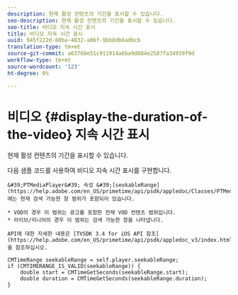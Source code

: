 ```yaml
---
description: 현재 활성 컨텐츠의 기간을 표시할 수 있습니다.
seo-description: 현재 활성 컨텐츠의 기간을 표시할 수 있습니다.
seo-title: 비디오 지속 시간 표시
title: 비디오 지속 시간 표시
uuid: 945f222d-80ba-4832-a06f-9bb8db6adbcb
translation-type: tm+mt
source-git-commit: a63768e51c911914a6ba9d884e2587fa34939f9d
workflow-type: tm+mt
source-wordcount: '123'
ht-degree: 0%

---
```



# 비디오 {#display-the-duration-of-the-video} 지속 시간 표시

현재 활성 컨텐츠의 기간을 표시할 수 있습니다.

다음 샘플 코드를 사용하여 비디오 지속 시간 표시를 구현합니다.

    &#39;PTMediaPlayer&#39; 속성 &#39;[seokableRange](https://help.adobe.com/en_US/primetime/api/psdk/appledoc/Classes/PTMediaPlayer.html#//api/name/seekableRange)&#39;)에는 현재 검색 가능한 창 범위가 포함되어 있습니다.
    
    * VOD의 경우 이 범위는 광고를 포함한 전체 VOD 컨텐츠 범위입니다.
    * 라이브/리니어의 경우 이 범위는 검색 가능한 창을 나타냅니다.
    
    API에 대한 자세한 내용은 [TVSDK 3.4 for iOS API 참조](https://help.adobe.com/en_US/primetime/api/psdk/appledoc_v3/index.html)을 참조하십시오.

<!--<a id="example_A153BE3AC03F43C6BF3A156316A08CD3"></a>-->

```
CMTimeRange seekableRange = self.player.seekableRange;  
if (CMTIMERANGE_IS_VALID(seekableRange)) { 
    double start = CMTimeGetSeconds(seekableRange.start);  
    double duration = CMTimeGetSeconds(seekableRange.duration); 
}
```
